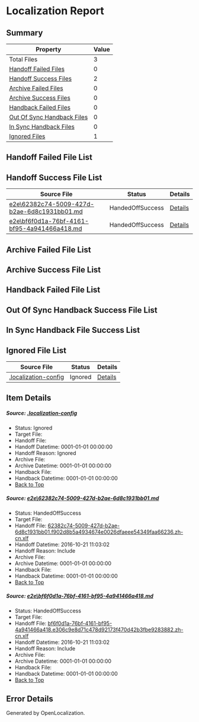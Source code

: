 # <a name='report-top'></a> Localization Report

## Summary
 Property | Value 
 -------- | ----- 
 Total Files | 3
[ Handoff Failed Files ](#handoff-failed-list)| 0
[ Handoff Success Files ](#handoff-success-list)| 2
[ Archive Failed Files ](#archive-failed-list)| 0
[ Archive Success Files ](#archive-success-list)| 0
[ Handback Failed Files ](#handback-failed-list)| 0
[ Out Of Sync Handback Files ](#outofsync-handback-success-list)| 0
[ In Sync Handback Files ](#insync-handback-success-list)| 0
[ Ignored Files ](#ignored-list)| 1

## <a name='handoff-failed-list'></a> Handoff Failed File List

## <a name='handoff-success-list'></a> Handoff Success File List
 Source File | Status | Details 
 ----------- | ------ | ------- 
 [e2e\62382c74-5009-427d-b2ae-6d8c1931bb01.md](https://github.com/OpenLocalizationTestOrg/ol-test0/blob/0f6e5816fff256bb2db1c65ed40e1f8620e70d23/e2e/62382c74-5009-427d-b2ae-6d8c1931bb01.md) | HandedOffSuccess | [Details](#321e9e0935682b339f94bc4b1292d2493bc25ba01)
 [e2e\bf6f0d1a-76bf-4161-bf95-4a941466a418.md](https://github.com/OpenLocalizationTestOrg/ol-test0/blob/0f6e5816fff256bb2db1c65ed40e1f8620e70d23/e2e/bf6f0d1a-76bf-4161-bf95-4a941466a418.md) | HandedOffSuccess | [Details](#141353efaa05cc42ae2b56752dbe35e1b0b8f2d42)

## <a name='archive-failed-list'></a> Archive Failed File List

## <a name='archive-success-list'></a> Archive Success File List

## <a name='handback-failed-list'></a> Handback Failed File List

## <a name='outofsync-handback-success-list'></a> Out Of Sync Handback Success File List

## <a name='insync-handback-success-list'></a> In Sync Handback File Success List

## <a name='ignored-list'></a> Ignored File List
 Source File | Status | Details 
 ----------- | ------ | ------- 
 [.localization-config](https://github.com/OpenLocalizationTestOrg/ol-test0/blob/0f6e5816fff256bb2db1c65ed40e1f8620e70d23/.localization-config) | Ignored | [Details](#c268a05ecaa7ec85942ed632c29928ee5bd6da8d0)

## Item Details
##### <a name='c268a05ecaa7ec85942ed632c29928ee5bd6da8d0'></a> Source: [.localization-config](https://github.com/OpenLocalizationTestOrg/ol-test0/blob/0f6e5816fff256bb2db1c65ed40e1f8620e70d23/.localization-config)
* Status: Ignored
* Target File: 
* Handoff File: 
* Handoff Datetime: 0001-01-01 00:00:00
* Handoff Reason: Ignored
* Archive File: 
* Archive Datetime: 0001-01-01 00:00:00
* Handback File: 
* Handback Datetime: 0001-01-01 00:00:00
* [Back to Top](#report-top)

##### <a name='321e9e0935682b339f94bc4b1292d2493bc25ba01'></a> Source: [e2e\62382c74-5009-427d-b2ae-6d8c1931bb01.md](https://github.com/OpenLocalizationTestOrg/ol-test0/blob/0f6e5816fff256bb2db1c65ed40e1f8620e70d23/e2e/62382c74-5009-427d-b2ae-6d8c1931bb01.md)
* Status: HandedOffSuccess
* Target File: 
* Handoff File: [62382c74-5009-427d-b2ae-6d8c1931bb01.f902d8b5a4934674e0026dfaeee54349faa66236.zh-cn.xlf](https://github.com/OpenLocalizationTestOrg/ol-test0-handoff/blob/14542f6ae893d625396692f935e0bcdc3e654258/ol-handoff/OpenLocalizationTestOrg/ol-test0-zhcn/shujia/ht/62382c74-5009-427d-b2ae-6d8c1931bb01.f902d8b5a4934674e0026dfaeee54349faa66236.zh-cn.xlf)
* Handoff Datetime: 2016-10-21 11:03:02
* Handoff Reason: Include
* Archive File: 
* Archive Datetime: 0001-01-01 00:00:00
* Handback File: 
* Handback Datetime: 0001-01-01 00:00:00
* [Back to Top](#report-top)

##### <a name='141353efaa05cc42ae2b56752dbe35e1b0b8f2d42'></a> Source: [e2e\bf6f0d1a-76bf-4161-bf95-4a941466a418.md](https://github.com/OpenLocalizationTestOrg/ol-test0/blob/0f6e5816fff256bb2db1c65ed40e1f8620e70d23/e2e/bf6f0d1a-76bf-4161-bf95-4a941466a418.md)
* Status: HandedOffSuccess
* Target File: 
* Handoff File: [bf6f0d1a-76bf-4161-bf95-4a941466a418.e306c9e8d71c478d92173f470d42b3fbe9283882.zh-cn.xlf](https://github.com/OpenLocalizationTestOrg/ol-test0-handoff/blob/14542f6ae893d625396692f935e0bcdc3e654258/ol-handoff/OpenLocalizationTestOrg/ol-test0-zhcn/shujia/ht/bf6f0d1a-76bf-4161-bf95-4a941466a418.e306c9e8d71c478d92173f470d42b3fbe9283882.zh-cn.xlf)
* Handoff Datetime: 2016-10-21 11:03:02
* Handoff Reason: Include
* Archive File: 
* Archive Datetime: 0001-01-01 00:00:00
* Handback File: 
* Handback Datetime: 0001-01-01 00:00:00
* [Back to Top](#report-top)


## Error Details

Generated by OpenLocalization.

